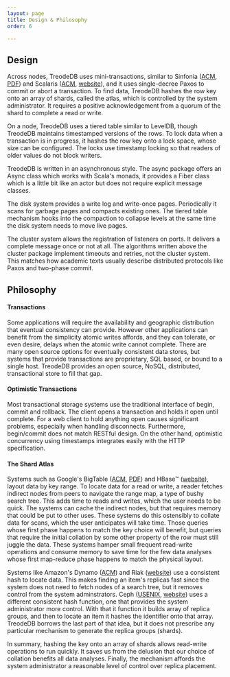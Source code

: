 ```yaml
---
layout: page
title: Design & Philosophy
order: 6

---
```


## Design

Across nodes, TreodeDB uses mini-transactions, similar to Sinfonia ([ACM][sinfonia-acm], [PDF][sinfonia-pdf]) and Scalaris ([ACM][scalaris-acm], [website][scalaris-web]), and it uses single-decree Paxos to commit or abort a transaction.  To find data, TreodeDB hashes the row key onto an array of shards, called the atlas, which is controlled by the system administrator.  It requires a positive acknowledgement from a quorum of the shard to complete a read or write.

On a node, TreodeDB uses a tiered table similar to LevelDB, though TreodeDB maintains timestamped versions of the rows.  To lock data when a transaction is in progress, it hashes the row key onto a lock space, whose size can be configured.  The locks use timestamp locking so that readers of older values do not block writers.

TreodeDB is written in an asynchronous style.  The async package offers an Async class which works with Scala's monads, it provides a Fiber class which is a little bit like an actor but does not require explicit message classes.

The disk system provides a write log and write-once pages.  Periodically it scans for garbage pages and compacts existing ones.  The tiered table mechanism hooks into the compaction to collapse levels at the same time the disk system needs to move live pages.

The cluster system allows the registration of listeners on ports.  It delivers a complete message once or not at all.  The algorithms written above the cluster package implement timeouts and retries, not the cluster system.  This matches how academic texts usually describe distributed protocols like Paxos and two-phase commit.



## Philosophy

#### Transactions

Some applications will require the availability and geographic distribution that eventual consistency can provide.  However other applications can benefit from the simplicity atomic writes affords, and they can tolerate, or even desire, delays when the atomic write cannot complete.  There are many open source options for eventually consistent data stores, but systems that provide transactions are proprietary, SQL based, or bound to a single host.  TreodeDB  provides an open source, NoSQL, distributed, transactional store to fill that gap.

#### Optimistic Transactions

Most transactional storage systems use the traditional interface of begin, commit and rollback.  The client opens a transaction and holds it open until complete.  For a web client to hold anything open causes significant problems, especially when handling disconnects.  Furthermore, begin/commit does not match RESTful design.  On the other hand, optimistic concurrency using timestamps integrates easily with the HTTP specification.

#### The Shard Atlas

Systems such as Google's BigTable ([ACM][bigtable-acm], [PDF][bigtable-pdf]) and HBase&trade; ([website][hbase-web]), layout data by key range.  To locate data for a read or write, a reader fetches indirect nodes from peers to navigate the range map, a type of bushy search tree.  This adds time to reads and writes, which the user needs to be quick.  The systems can cache the indirect nodes, but that requires memory that could be put to other uses.  These systems do this ostensibly to collate data for scans, which the user anticipates will take time.  Those queries whose first phase happens to match the key choice will benefit, but queries that require the initial collation by some other property of the row must still juggle the data.  These systems hamper small frequent read-write operations and consume memory to save time for the few data analyses whose first map-reduce phase happens to match the physical layout.

Systems like Amazon's Dynamo ([ACM][dynamo-acm]) and Riak ([website][riak-web]) use a consistent hash to locate data.  This makes finding an item's replicas fast since the system does not need to fetch nodes of a search tree, but it removes control from the system adminstrators.  Ceph ([USENIX][ceph-usenix], [website][ceph-web]) uses a different consistent hash function, one that provides the system administrator more control.  With that it function it builds array of replica groups, and then to locate an item it hashes the identifier onto that array.  TreodeDB borrows the last part of that idea, but it does not prescribe any particular mechanism to generate the replica groups (shards).

In summary, hashing the key onto an array of shards allows read-write operations to run quickly.  It saves us from the delusion that our choice of collation benefits all data analyses.  Finally, the mechanism affords the system administrator a reasonable level of control over replica placement.



[bigtable-acm]: http://dl.acm.org/citation.cfm?id=1365815.1365816 "Bigtable: A Distributed Storage System for Structured Data (ACM Digital Library)"

[bigtable-pdf]: http://research.google.com/archive/bigtable-osdi06.pdf "Bigtable: A Distributed Storage System for Structured Data (PDF)"

[ceph-usenix]: https://www.usenix.org/legacy/event/osdi06/tech/weil.html "Ceph: A Scalable, High-Performance Distributed File System (USENIX)"

[ceph-web]: http://ceph.com/ "Ceph (Website)"

[dynamo-acm]: http://dl.acm.org/citation.cfm?id=1294281 "Dynamo: amazon's highly available key-value store (ACM Digital Library"

[hbase-web]: http://hbase.apache.org "Apache HBase&trade; (Website)"

[riak-web]: http://basho.com/riak/ "Riak (Website)"

[scalaris-acm]: http://dl.acm.org/citation.cfm?id=1411273.1411280 "Scalaris: reliable transactional p2p key/value store (ACM Digital Library)"

[scalaris-web]: https://code.google.com/p/scalaris "Scalaris (Google Code)"

[sinfonia-acm]: http://dl.acm.org/citation.cfm?id=1629087.1629088 "Sinfonia: A new paradigm for building scalable distributed systems (ACM Digital Library)"

[sinfonia-pdf]: http://www.sosp2007.org/papers/sosp064-aguilera.pdf "Sinfonia: A new paradigm for building scalable distributed systems (PDF)"
